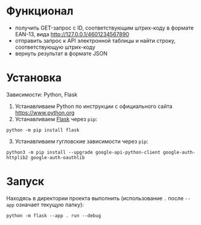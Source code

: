 # Функционал

- получить GET-запрос с ID, соответствующим штрих-коду в формате EAN-13, вида http://127.0.0.1/4601234567890
- отправить запрос к API электронной таблицы и найти строку, соответствующую штрих-коду
- вернуть результат в формате JSON

# Установка

Зависимости: Python, Flask

1. Устанавливаем Python по инструкции с официального сайта https://www.python.org
2. Устанавливаем [Flask](https://flask.palletsprojects.com/) через `pip`:

```
python -m pip install flask
```

3. Устанавливаем гугловские зависимости через `pip`:

```
python3 -m pip install --upgrade google-api-python-client google-auth-httplib2 google-auth-oauthlib
```


# Запуск

Находясь в директории проекта выполнить (использование `.` после `--app` означает текущую папку):

```
python -m flask --app . run --debug 
```